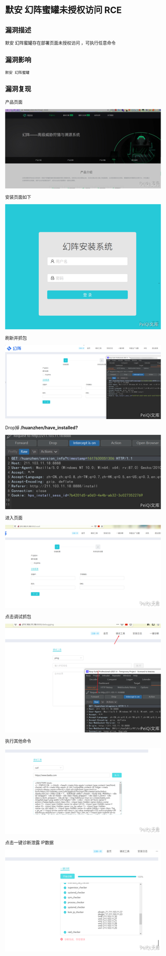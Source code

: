# 默安 幻阵蜜罐未授权访问 RCE

## 漏洞描述

默安 幻阵蜜罐存在部署页面未授权访问 ，可执行任意命令

## 漏洞影响

```
默安 幻阵蜜罐
```

## 漏洞复现

产品页面



![](images/202202091842964.png)



安装页面如下

![](images/202202091843119.png)



刷新并抓包



![](images/202202091844386.png)



Drop掉 **/huanzhen/have_installed?**



![](images/202202091844013.png)



进入页面



![](images/202202091844519.png)

点击调试抓包

![](images/202202091844068.png)



执行其他命令



![](images/202202091844606.png)



点击一键诊断泄露 IP数据



![](images/202202091844354.png)